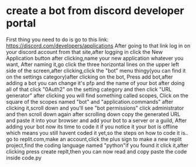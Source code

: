 
# create a bot from discord developer portal
First thing you need to do is go to this link: https://discord.com/developers/applications
After going to that link log in on your discord account from that site,after logging in click the New Application button after clicking,name your new application whatever you want,
After naming it,go click the three horizontal lines on the upper left side of the screen,after clicking,click the "bot" menu thingy(you can find it on the settings category)after clicking on the bot,
Press add bot,after adding a bot you can change it's pfp and the name of your bot after doing all of that click "0Auth2" on the setting category and then click "URL generator" after clicking you will find something called scopes,
Click on the square of the scopes named "bot" and "application.commands" after clicking it,scroll down and you'll see "bot permissions" click administrator and then scroll down again after scrolling down copy the generated URL and paste it into your browser and add your bot to a server or a guild,
After adding your bot now its time to code it if you notice it your bot is offline which means you still havent coded it yet,so the steps on how to code it is..
go to replit.com,make an account,click the plus sign to make a new replit project,find the coding language named "python"if you found it click it,after clicking press create replt,then you can now read and copy paste the code inside code.py
